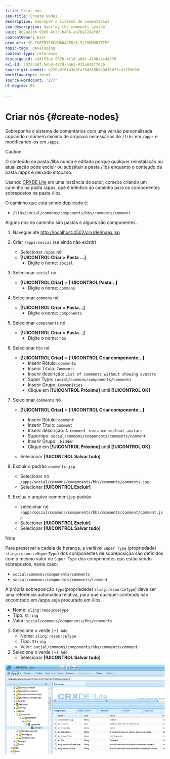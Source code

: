 ```yaml
---
title: Criar nós
seo-title: Create Nodes
description: Sobrepor o sistema de comentários
seo-description: Overlay the comments system
uuid: 802ae28b-9989-4c2c-b466-ab76a724efd3
contentOwner: User
products: SG_EXPERIENCEMANAGER/6.5/COMMUNITIES
topic-tags: developing
content-type: reference
discoiquuid: cd4f53ee-537b-4f10-a64f-474ba2c44576
exl-id: 3d72cbdf-5eb4-477d-aa61-035a846f7dcb
source-git-commit: b220adf6fa3e9faf94389b9a9416b7fca2f89d9d
workflow-type: tm+mt
source-wordcount: '277'
ht-degree: 9%

---
```


# Criar nós {#create-nodes}

Sobreponha o sistema de comentários com uma versão personalizada copiando o número mínimo de arquivos necessários de `/libs` em `/apps` e modificando-os em `/apps`.

>[!CAUTION]
>
>O conteúdo da pasta /libs nunca é editado porque qualquer reinstalação ou atualização pode excluir ou substituir a pasta /libs enquanto o conteúdo da pasta /apps é deixado intocado.

Usando [CRXDE Lite](../../help/sites-developing/developing-with-crxde-lite.md) em uma instância do autor, comece criando um caminho na pasta /apps, que é idêntico ao caminho para os componentes sobrepostos na pasta /libs.

O caminho que está sendo duplicado é:

* `/libs/social/commons/components/hbs/comments/comment`

Alguns nós no caminho são pastas e alguns são componentes.

1. Navegue até [http://localhost:4502/crx/de/index.jsp](http://localhost:4502/crx/de/index.jsp)
1. Criar `/apps/social` (se ainda não existir)
   * Selecionar `/apps` nó
   * **[!UICONTROL Criar > Pasta ...]**
      * Digite o nome: `social`
1. Selecionar `social` nó
   * **[!UICONTROL Criar]** > **[!UICONTROL Pasta...]**
      * Digite o nome: `commons`
1. Selecionar `commons` nó
   * **[!UICONTROL Criar > Pasta...]**
      * Digite o nome: `components`
1. Selecionar `components` nó
   * **[!UICONTROL Criar > Pasta...]**.
      * Digite o nome: `hbs`
1. Selecionar `hbs` nó
   * **[!UICONTROL Criar]** > **[!UICONTROL Criar componente...]**
      * Inserir Rótulo: `comments`
      * Inserir Título: `Comments`
      * Inserir descrição: `List of comments without showing avatars`
      * Super Type: `social/commons/components/comments`
      * Inserir Grupo: `Communities`
      * Clique em **[!UICONTROL Próximo]** until **[!UICONTROL OK]**
1. Selecionar `comments` nó

   * **[!UICONTROL Criar]** > **[!UICONTROL Criar componente...]**

      * Inserir Rótulo: `comment`
      * Inserir Título: `Comment`
      * Inserir descrição: `A comment instance without avatars`
      * Supertipo: `social/commons/components/comments/comment`
      * Inserir Grupo: `.hidden`
      * Clique em **[!UICONTROL Próximo]** until **[!UICONTROL OK]**
   * Selecionar **[!UICONTROL Salvar tudo]**
1. Excluir o padrão `comments.jsp`
   * Selecionar nó `/apps/social/commons/components/hbs/comments/comments.jsp`
   * Selecionar **[!UICONTROL Excluir]**
1. Exclua o arquivo comment.jsp padrão
   * selecionar nó `/apps/social/commons/components/hbs/comments/comment/comment.jsp`
   * Selecionar **[!UICONTROL Excluir]**
   * Selecionar **[!UICONTROL Salvar tudo]**

>[!NOTE]
>
>Para preservar a cadeia de herança, a variável `Super Type` (propriedade) `sling:resourceSuperType`) dos componentes de sobreposição são definidos com o mesmo valor de `Super Type` dos componentes que estão sendo sobrepostos, neste caso:
>
>* `social/commons/components/comments`
>* `social/commons/components/comments/comment`


A própria sobreposição `Type`(propriedade) `sling:resourceType`) deve ser uma referência automática relativa, para que qualquer conteúdo não encontrado em /apps seja procurado em /libs.
* Nome: `sling:resourceType`
* Tipo: `String`
* Valor: `social/commons/components/hbs/comments`

1. Selecione o verde `[+] Add`
   * Nome: `sling:resourceType`
   * Tipo: `String`
   * Valor: `social/commons/components/hbs/comments/comment`
1. Selecione o verde `[+] Add`
   * Selecionar **[!UICONTROL Salvar tudo]**

![create-nodes](assets/create-nodes.png)
